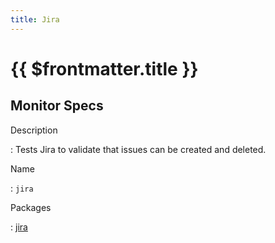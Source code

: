 ```yaml
---
title: Jira
---
```


# {{ $frontmatter.title }}

## Monitor Specs

Description

: Tests Jira to validate that issues can be created and deleted.

Name

: `jira`

Packages

: [jira](jira_jira.md)


<!--@include: /parts/_1.md-->


<!--@include: /parts/_2.md-->